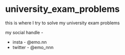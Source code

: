 # university_exam_problems

this is where I try to solve my university exam problems

my social handle - 
* insta - @emo.nn
* twitter - @emo_nnn
